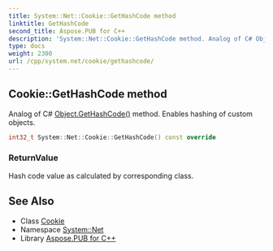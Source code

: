 ```yaml
---
title: System::Net::Cookie::GetHashCode method
linktitle: GetHashCode
second_title: Aspose.PUB for C++
description: 'System::Net::Cookie::GetHashCode method. Analog of C# Object.GetHashCode() method. Enables hashing of custom objects in C++.'
type: docs
weight: 2300
url: /cpp/system.net/cookie/gethashcode/
---
```

## Cookie::GetHashCode method


Analog of C# [Object.GetHashCode()](../../../system/object/gethashcode/) method. Enables hashing of custom objects.

```cpp
int32_t System::Net::Cookie::GetHashCode() const override
```


### ReturnValue

Hash code value as calculated by corresponding class.

## See Also

* Class [Cookie](../)
* Namespace [System::Net](../../)
* Library [Aspose.PUB for C++](../../../)
